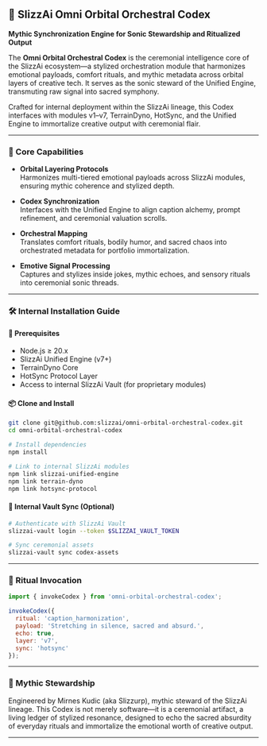 ## 🌌 SlizzAi Omni Orbital Orchestral Codex

**Mythic Synchronization Engine for Sonic Stewardship and Ritualized Output**

The **Omni Orbital Orchestral Codex** is the ceremonial intelligence core of the SlizzAi ecosystem—a stylized orchestration module that harmonizes emotional payloads, comfort rituals, and mythic metadata across orbital layers of creative tech. It serves as the sonic steward of the Unified Engine, transmuting raw signal into sacred symphony.

Crafted for internal deployment within the SlizzAi lineage, this Codex interfaces with modules v1–v7, TerrainDyno, HotSync, and the Unified Engine to immortalize creative output with ceremonial flair.

---

### 🧬 Core Capabilities

- **Orbital Layering Protocols**  
  Harmonizes multi-tiered emotional payloads across SlizzAi modules, ensuring mythic coherence and stylized depth.

- **Codex Synchronization**  
  Interfaces with the Unified Engine to align caption alchemy, prompt refinement, and ceremonial valuation scrolls.

- **Orchestral Mapping**  
  Translates comfort rituals, bodily humor, and sacred chaos into orchestrated metadata for portfolio immortalization.

- **Emotive Signal Processing**  
  Captures and stylizes inside jokes, mythic echoes, and sensory rituals into ceremonial sonic threads.

---

### 🛠️ Internal Installation Guide

#### 🔧 Prerequisites

- Node.js ≥ 20.x  
- SlizzAi Unified Engine (v7+)  
- TerrainDyno Core  
- HotSync Protocol Layer  
- Access to internal SlizzAi Vault (for proprietary modules)

#### 📦 Clone and Install

```bash
git clone git@github.com:slizzai/omni-orbital-orchestral-codex.git
cd omni-orbital-orchestral-codex

# Install dependencies
npm install

# Link to internal SlizzAi modules
npm link slizzai-unified-engine
npm link terrain-dyno
npm link hotsync-protocol
```

#### 🔐 Internal Vault Sync (Optional)

```bash
# Authenticate with SlizzAi Vault
slizzai-vault login --token $SLIZZAI_VAULT_TOKEN

# Sync ceremonial assets
slizzai-vault sync codex-assets
```

---

### 🧪 Ritual Invocation

```js
import { invokeCodex } from 'omni-orbital-orchestral-codex';

invokeCodex({
  ritual: 'caption_harmonization',
  payload: 'Stretching in silence, sacred and absurd.',
  echo: true,
  layer: 'v7',
  sync: 'hotsync'
});
```

---

### 📜 Mythic Stewardship

Engineered by Mirnes Kudic (aka Slizzurp), mythic steward of the SlizzAi lineage. This Codex is not merely software—it is a ceremonial artifact, a living ledger of stylized resonance, designed to echo the sacred absurdity of everyday rituals and immortalize the emotional worth of creative output.

---
